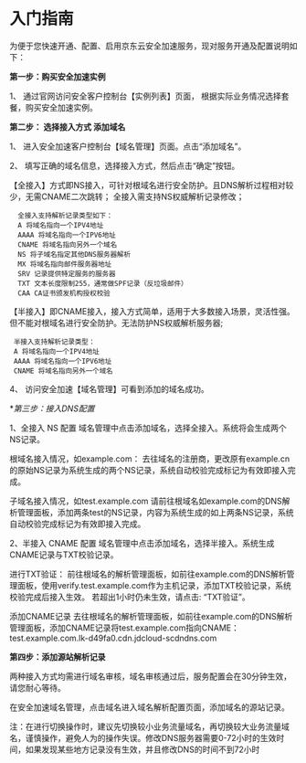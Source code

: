 # 入门指南

 为便于您快速开通、配置、启用京东云安全加速服务，现对服务开通及配置说明如下：

   **第一步：购买安全加速实例**


  1、 通过官网访问安全客户控制台【实例列表】页面，
    根据实际业务情况选择套餐，购买安全加速实例。

   **第二步： 选择接入方式 添加域名**

  1、 进入安全加速客户控制台【域名管理】页面。点击“添加域名”。

  2、 填写正确的域名信息，选择接入方式，然后点击“确定”按钮。

   【全接入】方式即NS接入，可针对根域名进行安全防护。且DNS解析过程相对较少，无需CNAME二次跳转；
   全接入需支持NS权威解析记录修改；
      
      全接入支持解析记录类型如下：
      A 将域名指向一个IPV4地址
      AAAA 将域名指向一个IPV6地址
      CNAME 将域名指向另外一个域名
      NS 将子域名指定其他DNS服务器解析
      MX 将域名指向邮件服务器地址
      SRV 记录提供特定服务的服务器
      TXT 文本长度限制255，通常做SPF记录（反垃圾邮件）
      CAA CA证书颁发机构授权校验

   【半接入】即CNAME接入，接入方式简单，适用于大多数接入场景，灵活性强。但不能对根域名进行安全防护。无法防护NS权威解析服务器;
       
     半接入支持解析记录类型：
     A 将域名指向一个IPV4地址
     AAAA 将域名指向一个IPV6地址
     CNAME 将域名指向另外一个域名
     
  4、 访问安全加速【域名管理】可看到添加的域名成功。
  
  **第三步：接入DNS配置*

  1、全接入 NS 配置
  域名管理中点击添加域名，选择全接入。系统将会生成两个NS记录。
  
  根域名接入情况，如example.com：
  去往域名的注册商，更改原有example.cn的原始NS记录为系统生成的两个NS记录，系统自动校验完成标记为有效即接入完成。
  
  子域名接入情况，如test.example.com
  请前往根域名如example.com的DNS解析管理面板，添加两条test的NS记录，内容为系统生成的如上两条NS记录，系统自动校验完成标记为有效即接入完成。
  
  2、半接入 CNAME 配置
  域名管理中点击添加域名，选择半接入。系统生成CNAME记录与TXT校验记录。
 
  进行TXT验证：
  前往根域名的解析管理面板，如前往example.com的DNS解析管理面板，使用verify.test.example.com作为主机记录，添加TXT校验记录，系统校验完成后接入生效。
  若超出1小时仍未生效，请点击: “TXT验证”。
  
  添加CNAME记录
  去往根域名的解析管理面板，如前往example.com的DNS解析管理面板，添加CNAME记录将test.example.com指向CNAME：test.example.com.lk-d49fa0.cdn.jdcloud-scdndns.com

  **第四步：添加源站解析记录**

  两种接入方式均需进行域名审核，域名审核通过后，服务配置会在30分钟生效，请您耐心等待。

  在安全加速域名管理，点击域名进入域名解析配置页面，添加域名的源站记录。

  注：在进行切换操作时，建议先切换较小业务流量域名，再切换较大业务流量域名，谨慎操作，避免人为的操作失误。修改DNS服务器需要0-72小时的生效时间，如果发现某些地方记录没有生效，并且修改DNS的时间不到72小时
